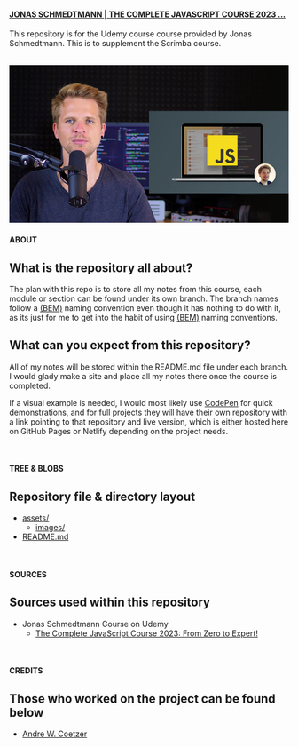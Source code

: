 #### <a href="https://www.udemy.com/course/the-complete-javascript-course/" target="_blank" alt="Scrimba's website">JONAS SCHMEDTMANN | THE COMPLETE JAVASCRIPT COURSE 2023 ...
</a> 

This repository is for the Udemy course course provided by Jonas Schmedtmann. This is to supplement the Scrimba course.

<br>

<img src="./assets/images/readme/the-complete-javascript-course.jpg" alt="Jonas looking at the camera, patiently waiting for you to finish the course, OK!">

<br>

#### ABOUT
## What is the repository all about?
The plan with this repo is to store all my notes from this course, each module or section can be found under its own branch. The branch names follow a <a href="https://getbem.com/" alt="learn more about BEM">(BEM)</a> naming convention even though it has nothing to do with it, as its just for me to get into the habit of using <a href="https://getbem.com/" alt="learn more about BEM">(BEM)</a> naming conventions.

## What can you expect from this repository?
All of my notes will be stored within the README.md file under each branch. I would glady make a site and place all my notes there once the course is completed. 

If a visual example is needed, I would most likely use <a href="https://codepen.io/trending">CodePen</a> for quick demonstrations, and for full projects they will have their own repository with a link pointing to that repository and live version, which is either hosted here on GitHub Pages or Netlify depending on the project needs.

<br>

#### TREE & BLOBS
## Repository file & directory layout

- [assets/](./assets/)
  - [images/](./assets/images/)
- [README.md](./README.md)

<br>

#### SOURCES
## Sources used within this repository

- Jonas Schmedtmann Course on Udemy
  - <a href="https://www.udemy.com/course/the-complete-javascript-course/">The Complete JavaScript Course 2023: From Zero to Expert!</a>

<br>

#### CREDITS
## Those who worked on the project can be found below

- <a href="https://github.com/awcoetzer">Andre W. Coetzer</a>
